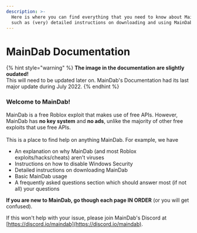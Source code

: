 ```yaml
---
description: >-
  Here is where you can find everything that you need to know about MainDab,
  such as (very) detailed instructions on downloading and using MainDab.
---
```


# MainDab Documentation

{% hint style="warning" %}
**The image in the documentation are slightly oudated!**\
This will need to be updated later on. MainDab's Documentation had its last major update during July 2022.
{% endhint %}

### Welcome to MainDab!

MainDab is a free Roblox exploit that makes use of free APIs. However, MainDab has **no key system** and **no ads**, unlike the majority of other free exploits that use free APIs. \
\
This is a place to find help on anything MainDab. For example, we have

* An explanation on why MainDab (and most Roblox exploits/hacks/cheats) aren't viruses&#x20;
* Instructions on how to disable Windows Security
* Detailed instructions on downloading MainDab
* Basic MainDab usage
* A frequently asked questions section which should answer most (if not all) your questions

**If you are new to MainDab, go though each page IN ORDER** (or you will get confused).

If this won't help with your issue, please join MainDab's Discord at [https://discord.io/maindab](https://discord.io/maindab).
